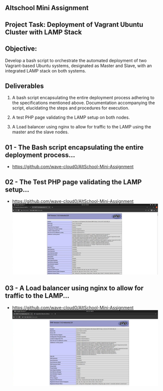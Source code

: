 ## Altschool Mini Assignment

## Project Task: Deployment of Vagrant Ubuntu Cluster with LAMP Stack

## Objective:

Develop a bash script to orchestrate the automated deployment
of two Vagrant-based Ubuntu systems, designated as Master and Slave, with an integrated LAMP stack on both systems.

## Deliverables

1. A bash script encapsulating the entire deployment process adhering to the specifications mentioned above. Documentation accompanying the script, elucidating the steps and procedures for execution.

2.  A test PHP page validating the LAMP setup on both nodes.

3. A Load balancer using nginx to allow for traffic to the LAMP using the master and the slave nodes.



## 01 - The Bash script encapsulating the entire deployment process...
- https://github.com/wave-cloud0/AltSchool-Mini-Assignment
  

## 02 - The Test PHP page validating the LAMP setup...
- https://github.com/wave-cloud0/AltSchool-Mini-Assignment
![php1_img](<php1.jpeg>)

## 03 - A Load balancer using nginx to allow for traffic to the LAMP...
- https://github.com/wave-cloud0/AltSchool-Mini-Assignment
![php2_img](<php2.jpeg>)

